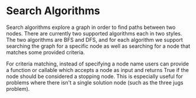 # Search Algorithms

Search algorithms explore a graph in order to find paths between two nodes. There are currently two supported algorithms each in two styles. The two algorithms are BFS and DFS, and for each algorithm we support searching the graph for a specific node as well as searching for a node that matches some provided criteria.

For criteria matching, instead of specifying a node name users can provide a function or callable which accepts a node as input and returns True if the node should be considered a stopping node. This is especially useful for problems where there isn't a single solution node (such as the three jugs problem).
